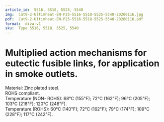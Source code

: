 ```yaml
---
article_id:  5516, 5518, 5525, 5540
img:  Cat9-2-Ultimheat-EN-P25-5516-5518-5525-5540-20200116.jpg
pdf:  Cat9-2-Ultimheat-EN-P25-5516-5518-5525-5540-20200116.pdf
format:  diva-v1
sku:  Type 5516, 5518, 5525, 5540
---
```


# Multiplied action mechanisms for eutectic fusible links, for application in smoke outlets.


Material: Zinc plated steel.  
ROHS compliant.   
Temperature (NON- ROHS): 68℃ (155℉); 72℃ (162℉); 96℃ (205℉); 103℃ (218℉); 120℃ (248℉).  
Temperature (ROHS): 60℃ (140℉); 72℃ (162℉); 79℃ (174℉); 109℃ (228℉); 117℃ (242℉).  
 

